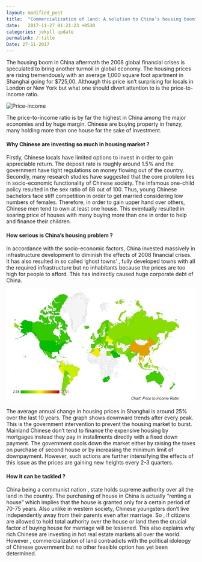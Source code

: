 ```yaml
---
layout: modified_post
title:  "Commercialization of land: A solution to China’s housing boom"
date:   2017-11-27 01:21:23 +0530
categories: jekyll update
permalink: /:title
Date: 27-11-2017
---
```


The housing boom in China aftermath the 2008 global financial crises is speculated to bring another turmoil in global economy. 
The housing prices are rising tremendously with an average 1,000 square foot apartment in Shanghai going for $725,00. 
Although this price isn’t surprising for locals in London or New York but what one should divert attention to is the price-to-income ratio.

![Price-income](https://pratikn96.github.io/personal_website/assets/images/price-toincome.jpg)

The price-to-income ratio is by far the highest in China among the major economies and by huge margin. Chinese are buying property in frenzy, many holding more than one house for the sake of investment.  


#### Why Chinese are investing so much in housing market ?


Firstly, Chinese locals have limited options to invest in order to gain appreciable return. The deposit rate is roughly around 1.5% and the government have tight regulations on money flowing out of the country. Secondly, many research studies have suggested that the core problem lies in socio-economic functionality of Chinese society. The infamous one-child policy resulted in the sex ratio of 88 out of 100. Thus, young Chinese bachelors face stiff competition in order to get married considering low numbers of females. Therefore, in order to gain upper hand over others, Chinese men tend to own at least one house. This eventually resulted in soaring price of houses with many buying more than one in order to help and finance their children.

#### How serious is China’s housing problem ?


In accordance with the socio-economic factors, China invested massively in infrastructure development to diminish the effects of 2008 financial crises. It has also resulted in so called ‘ghost towns’ , fully developed towns with all the required infrastructure but no inhabitants because the prices are too high for people to afford. This has indirectly caused huge corporate debt of China.

![Deposit_rate](/assets/images/price-toincome.jpg)

The average annual change in housing prices in Shanghai is around 25% over the last 10 years. The graph shows downward trends after every peak. This is the government intervention to prevent the housing market to burst. Mainland Chinese don’t tend to finance the expensive housing by mortgages instead they pay in installments directly with a fixed down payment. The government cools down the market either by raising the taxes on purchase of second house or by increasing the minimum limit of downpayment. However, such actions are further intensifying the effects of this issue as the prices are gaining new heights every 2-3 quarters.

#### How it can be tackled ?

China being a communist nation , state holds supreme authority over all the land in the country. The purchasing of house in China is actually “renting a house” which implies that the house is granted only for a certain period of 70-75 years. Also unlike in western society, Chinese youngsters don’t live independently away from their parents even after marriage. So , if citizens are allowed to hold total authority over the house or land then the crucial factor of buying house for marriage will be lessened. This also explains why rich Chinese are investing in hot real estate markets all over the world. However , commercialization of land contradicts with the political idoleogy of Chinese government but no other feasible option has yet been determined.